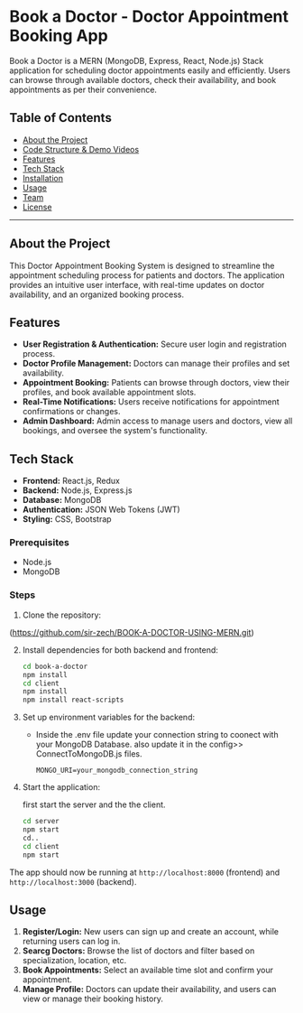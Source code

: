 # Book a Doctor - Doctor Appointment Booking App

Book a Doctor is a MERN (MongoDB, Express, React, Node.js) Stack application for scheduling doctor appointments easily and efficiently. Users can browse through available doctors, check their availability, and book appointments as per their convenience.

## Table of Contents
- [About the Project](#about-the-project)
- [Code Structure & Demo Videos](#code-structure--demo-videos)
- [Features](#features)
- [Tech Stack](#tech-stack)
- [Installation](#installation)
- [Usage](#usage)
- [Team](#team)
- [License](#license)

---

## About the Project

This Doctor Appointment Booking System is designed to streamline the appointment scheduling process for patients and doctors. The application provides an intuitive user interface, with real-time updates on doctor availability, and an organized booking process.


## Features

- **User Registration & Authentication:** Secure user login and registration process.
- **Doctor Profile Management:** Doctors can manage their profiles and set availability.
- **Appointment Booking:** Patients can browse through doctors, view their profiles, and book available appointment slots.
- **Real-Time Notifications:** Users receive notifications for appointment confirmations or changes.
- **Admin Dashboard:** Admin access to manage users and doctors, view all bookings, and oversee the system's functionality.

## Tech Stack

- **Frontend:** React.js, Redux
- **Backend:** Node.js, Express.js
- **Database:** MongoDB
- **Authentication:** JSON Web Tokens (JWT)
- **Styling:** CSS, Bootstrap


### Prerequisites
- Node.js
- MongoDB

### Steps

1. Clone the repository:
   
  (https://github.com/sir-zech/BOOK-A-DOCTOR-USING-MERN.git)
   

2. Install dependencies for both backend and frontend:
   ```bash
   cd book-a-doctor
   npm install
   cd client
   npm install
   npm install react-scripts
   ```

3. Set up environment variables for the backend:
   - Inside the .env file update your connection string to coonect with your MongoDB Database. 
   also update it in the config>> ConnectToMongoDB.js files.

     ```
     MONGO_URI=your_mongodb_connection_string
     ```

4. Start the application:
   
   first start the server  and the the client.
   ```bash
   cd server
   npm start
   cd..
   cd client
   npm start
   ```
The app should now be running at `http://localhost:8000` (frontend) and `http://localhost:3000` (backend).

## Usage

1. **Register/Login:** New users can sign up and create an account, while returning users can log in.
2. **Searcg Doctors:** Browse the list of doctors and filter based on specialization, location, etc.
3. **Book Appointments:** Select an available time slot and confirm your appointment.
4. **Manage Profile:** Doctors can update their availability, and users can view or manage their booking history.




